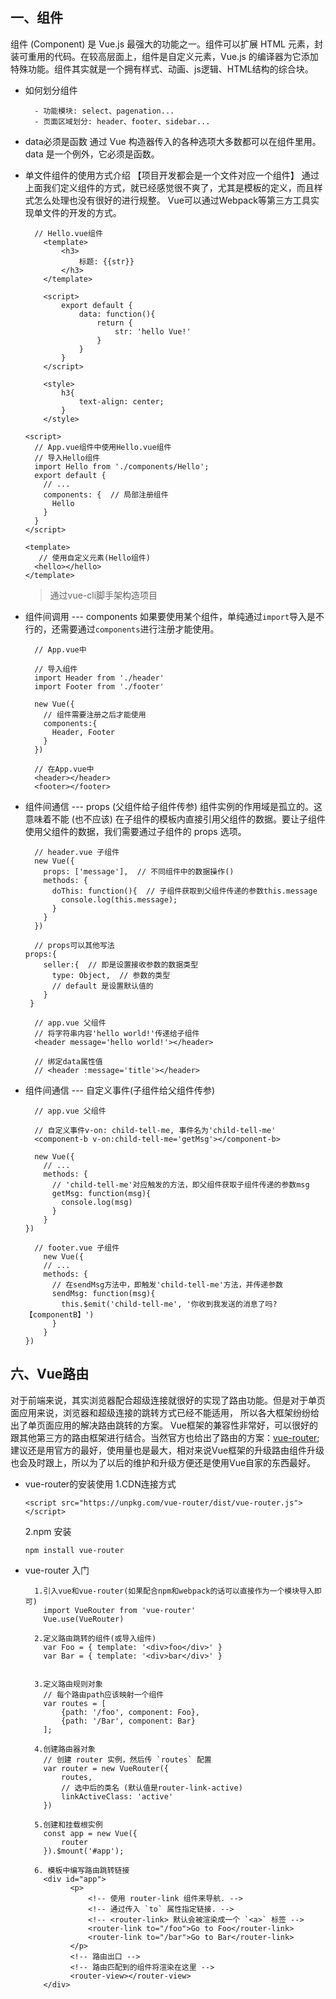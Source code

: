 
## 一、组件
组件 (Component) 是 Vue.js 最强大的功能之一。组件可以扩展 HTML 元素，封装可重用的代码。在较高层面上，组件是自定义元素，Vue.js 的编译器为它添加特殊功能。组件其实就是一个拥有样式、动画、js逻辑、HTML结构的综合块。
- 如何划分组件
    ```
      - 功能模块: select、pagenation...
      - 页面区域划分: header、footer、sidebar...
     ```


- data必须是函数
通过 Vue 构造器传入的各种选项大多数都可以在组件里用。data 是一个例外，它必须是函数。

- 单文件组件的使用方式介绍 【项目开发都会是一个文件对应一个组件】
通过上面我们定义组件的方式，就已经感觉很不爽了，尤其是模板的定义，而且样式怎么处理也没有很好的进行规整。 Vue可以通过Webpack等第三方工具实现单文件的开发的方式。
    ```
      // Hello.vue组件
    	<template>
    		<h3>
    			标题: {{str}}
    		</h3>
    	</template>
    	
    	<script>
    		export default {
    			data: function(){
    				return {
    					str: 'hello Vue!'
    				}
    			}
    		}
    	</script>
    	
    	<style>
    		h3{
    			text-align: center;
    		}
    	</style>
    ```
    ```
    <script>
      // App.vue组件中使用Hello.vue组件
      // 导入Hello组件
      import Hello from './components/Hello';
      export default {
        // ...
        components: {  // 局部注册组件
          Hello
        }
      }
    </script>
    ```
    ```
    <template>
       // 使用自定义元素(Hello组件)
      <hello></hello>
    </template>
    ```
    > 通过vue-cli脚手架构造项目


- 组件间调用 --- components
如果要使用某个组件，单纯通过`import`导入是不行的，还需要通过`components`进行注册才能使用。
    ```
      // App.vue中
    
      // 导入组件
      import Header from './header'  
      import Footer from './footer'  
    
      new Vue({
        // 组件需要注册之后才能使用
        components:{
          Header, Footer
        }
      })
    
      // 在App.vue中
      <header></header>
      <footer></footer>
    ```

- 组件间通信 --- props (父组件给子组件传参)
组件实例的作用域是孤立的。这意味着不能 (也不应该) 在子组件的模板内直接引用父组件的数据。要让子组件使用父组件的数据，我们需要通过子组件的 props 选项。
    ```
      // header.vue 子组件
      new Vue({
        props: ['message'],  // 不同组件中的数据操作()
        methods: {
          doThis: function(){  // 子组件获取到父组件传递的参数this.message
            console.log(this.message);
          }
        }
      })
    ```
    ```
      // props可以其他写法
    props:{
        seller:{  // 即是设置接收参数的数据类型
          type: Object,  // 参数的类型
          // default 是设置默认值的
        }
     }
    ```
    ```
      // app.vue 父组件
      // 将字符串内容'hello world!'传递给子组件
      <header message='hello world!'></header>
    
      // 绑定data属性值
      // <header :message='title'></header> 
    ```

- 组件间通信 --- 自定义事件(子组件给父组件传参)
    ```
      // app.vue 父组件
      
      // 自定义事件v-on: child-tell-me, 事件名为'child-tell-me'
      <component-b v-on:child-tell-me='getMsg'></component-b>
    
      new Vue({
        // ...
        methods: {
          // 'child-tell-me'对应触发的方法，即父组件获取子组件传递的参数msg
          getMsg: function(msg){  
            console.log(msg)
          }
        }
    })
    ```
    ```
      // footer.vue 子组件
        new Vue({
        // ...
        methods: {
          // 在sendMsg方法中，即触发'child-tell-me'方法，并传递参数
          sendMsg: function(msg){  
            this.$emit('child-tell-me', '你收到我发送的消息了吗?【componentB】')
          }
        }
    })
    ```


## 六、Vue路由
对于前端来说，其实浏览器配合超级连接就很好的实现了路由功能。但是对于单页面应用来说，浏览器和超级连接的跳转方式已经不能适用， 所以各大框架纷纷给出了单页面应用的解决路由跳转的方案。
Vue框架的兼容性非常好，可以很好的跟其他第三方的路由框架进行结合。当然官方也给出了路由的方案：[vue-router](https://router.vuejs.org/zh-cn/); 建议还是用官方的最好，使用量也是最大，相对来说Vue框架的升级路由组件升级也会及时跟上，所以为了以后的维护和升级方便还是使用Vue自家的东西最好。

- vue-router的安装使用 
  1.CDN连接方式
  ```
  <script src="https://unpkg.com/vue-router/dist/vue-router.js"></script>
  ```
  2.npm 安装
  ```
  npm install vue-router
  ```

- vue-router 入门
    ```
      1.引入vue和vue-router(如果配合npm和webpack的话可以直接作为一个模块导入即可)
        import VueRouter from 'vue-router'
        Vue.use(VueRouter)
      
      2.定义路由跳转的组件(或导入组件)
        var Foo = { template: '<div>foo</div>' }
        var Bar = { template: '<div>bar</div>' }
      
      
      3.定义路由规则对象
        // 每个路由path应该映射一个组件
        var routes = [
            {path: '/foo', component: Foo},
            {path: '/Bar', component: Bar}
        ];
    
      4.创建路由器对象
        // 创建 router 实例，然后传 `routes` 配置
        var router = new VueRouter({
        	routes, 
        	// 选中后的类名 (默认值是router-link-active)
        	linkActiveClass: 'active'
        })
    
      5.创建和挂载根实例
        const app = new Vue({
            router
        }).$mount('#app');
    
      6. 模板中编写路由跳转链接
        <div id="app">
              <p>
                  <!-- 使用 router-link 组件来导航. -->
                  <!-- 通过传入 `to` 属性指定链接. -->
                  <!-- <router-link> 默认会被渲染成一个 `<a>` 标签 -->
                  <router-link to="/foo">Go to Foo</router-link>
                  <router-link to="/bar">Go to Bar</router-link>
              </p>
              <!-- 路由出口 -->
              <!-- 路由匹配到的组件将渲染在这里 -->
              <router-view></router-view>
        </div>
    ```